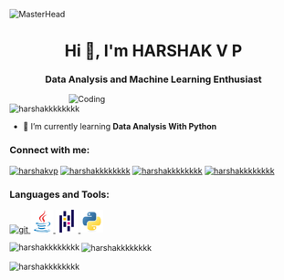 ![MasterHead](https://user-images.githubusercontent.com/10498744/210012254-234538ff-d198-48aa-8964-37e6fd45d227.gif)
<h1 align="center">Hi 👋, I'm HARSHAK V P</h1>
<h3 align="center">Data Analysis and Machine Learning Enthusiast</h3>
<img align="right" alt="Coding" width="400" src="https://user-images.githubusercontent.com/74038190/225813708-98b745f2-7d22-48cf-9150-083f1b00d6c9.gif">

<p align="left"> <img src="https://komarev.com/ghpvc/?username=harshakkkkkkkk&label=Profile%20views&color=000000&style=flat" alt="harshakkkkkkkk" /> </p>

- 🌱 I’m currently learning **Data Analysis With Python**

<h3 align="left">Connect with me:</h3>
<p align="left">
<a href="https://linkedin.com/in/harshakvp" target="blank"><img align="center" src="https://raw.githubusercontent.com/rahuldkjain/github-profile-readme-generator/master/src/images/icons/Social/linked-in-alt.svg" alt="harshakvp" height="30" width="40" /></a>
<a href="https://www.hackerrank.com/harshakkkkkkkk" target="blank"><img align="center" src="https://raw.githubusercontent.com/rahuldkjain/github-profile-readme-generator/master/src/images/icons/Social/hackerrank.svg" alt="harshakkkkkkkk" height="30" width="40" /></a>
<a href="https://www.leetcode.com/harshakkkkkkkk" target="blank"><img align="center" src="https://raw.githubusercontent.com/rahuldkjain/github-profile-readme-generator/master/src/images/icons/Social/leet-code.svg" alt="harshakkkkkkkk" height="30" width="40" /></a>
<a href="https://auth.geeksforgeeks.org/user/harshakkkkkkkk" target="blank"><img align="center" src="https://raw.githubusercontent.com/rahuldkjain/github-profile-readme-generator/master/src/images/icons/Social/geeks-for-geeks.svg" alt="harshakkkkkkkk" height="30" width="40" /></a>
</p>

<h3 align="left">Languages and Tools:</h3>
<p align="left"> <a href="https://git-scm.com/" target="_blank" rel="noreferrer"> <img src="https://www.vectorlogo.zone/logos/git-scm/git-scm-icon.svg" alt="git" width="40" height="40"/> </a> <a href="https://www.java.com" target="_blank" rel="noreferrer"> <img src="https://raw.githubusercontent.com/devicons/devicon/master/icons/java/java-original.svg" alt="java" width="40" height="40"/> </a> <a href="https://pandas.pydata.org/" target="_blank" rel="noreferrer"> <img src="https://raw.githubusercontent.com/devicons/devicon/2ae2a900d2f041da66e950e4d48052658d850630/icons/pandas/pandas-original.svg" alt="pandas" width="40" height="40"/> </a> <a href="https://www.python.org" target="_blank" rel="noreferrer"> <img src="https://raw.githubusercontent.com/devicons/devicon/master/icons/python/python-original.svg" alt="python" width="40" height="40"/> </a> </p>

<p><img align="left" src="https://github-readme-stats.vercel.app/api/top-langs?username=harshakkkkkkkk&show_icons=true&locale=en&layout=compact" alt="harshakkkkkkkk" /></p>

<p>&nbsp;<img align="center" src="https://github-readme-stats.vercel.app/api?username=harshakkkkkkkk&show_icons=true&locale=en" alt="harshakkkkkkkk" /></p>

<p><img align="center" src="https://github-readme-streak-stats.herokuapp.com/?user=harshakkkkkkkk&" alt="harshakkkkkkkk" /></p>
